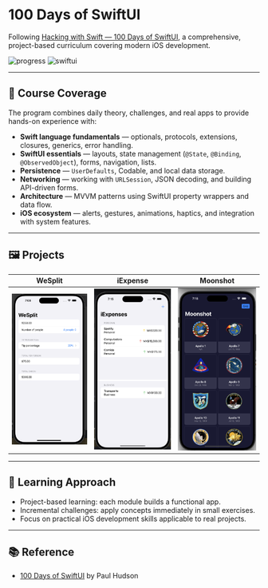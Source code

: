 # 100 Days of SwiftUI

Following [Hacking with Swift — 100 Days of SwiftUI](https://www.hackingwithswift.com/100/swiftui), a comprehensive, project-based curriculum covering modern iOS development.

![progress](https://img.shields.io/badge/Progress-50%2F100-blue)
![swiftui](https://img.shields.io/badge/SwiftUI-Learning-informational)

---

## 📌 Course Coverage

The program combines daily theory, challenges, and real apps to provide hands-on experience with:

- **Swift language fundamentals** — optionals, protocols, extensions, closures, generics, error handling.  
- **SwiftUI essentials** — layouts, state management (`@State`, `@Binding`, `@ObservedObject`), forms, navigation, lists.  
- **Persistence** — `UserDefaults`, Codable, and local data storage.  
- **Networking** — working with `URLSession`, JSON decoding, and building API-driven forms.  
- **Architecture** — MVVM patterns using SwiftUI property wrappers and data flow.  
- **iOS ecosystem** — alerts, gestures, animations, haptics, and integration with system features.  

---

## 🖼️ Projects

| WeSplit | iExpense | Moonshot |
|---|---|---|
| <img src="WeSplit.png" alt="WeSplit" width="200"/> | <img src="iExpense.png" alt="iExpense" width="200"/> | <img src="Moonshot1.png" alt="Moonshot" width="200"/> |

---

## 🧭 Learning Approach

- Project-based learning: each module builds a functional app.  
- Incremental challenges: apply concepts immediately in small exercises.  
- Focus on practical iOS development skills applicable to real projects.  

---

## 📚 Reference

- [100 Days of SwiftUI](https://www.hackingwithswift.com/100/swiftui) by Paul Hudson
